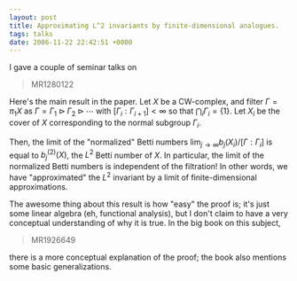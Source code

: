 ```yaml
---
layout: post
title: Approximating L^2 invariants by finite-dimensional analogues.
tags: talks
date: 2006-11-22 22:42:51 +0000
---
```


I gave a couple of seminar talks on

> MR1280122

Here's the main result in the paper.  Let $X$ be a CW-complex, and filter $\Gamma = \pi_1 X$ as $\Gamma = \Gamma_1 \rhd \Gamma_2 \rhd \cdots$ with $[\Gamma_i : \Gamma_{i+1}] < \infty$ so that $\bigcap_i \Gamma_i = \{ 1 \}$.  Let $X_i$ be the cover of $X$ corresponding to the normal subgroup $\Gamma_i$.

Then, the limit of the "normalized" Betti numbers $\lim_{j \to \infty} b_j( X_i ) / [\Gamma : \Gamma_i]$ is equal to $b^{(2)}_j(X)$, the $L^2$ Betti number of $X$.  In particular, the limit of the normalized Betti numbers is independent of the filtration!  In other words, we have "approximated" the $L^2$ invariant by a limit of finite-dimensional approximations.

The awesome thing about this result is how "easy" the proof is; it's just some linear algebra (eh, functional analysis), but I don't claim to have a very conceptual understanding of why it is true.  In the big book on this subject,

> MR1926649

there is a more conceptual explanation of the proof; the book also mentions some basic generalizations.

